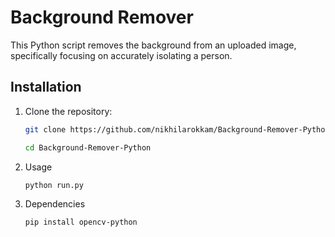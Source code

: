 # Background Remover



















This Python script removes the background from an uploaded image, specifically focusing on accurately isolating a person.

## Installation

1. Clone the repository:

   ```bash
   git clone https://github.com/nikhilarokkam/Background-Remover-Python.git
   ```
   ```bash
   cd Background-Remover-Python

2. Usage
   ```bash
   python run.py
3. Dependencies
   ```bash
   pip install opencv-python
